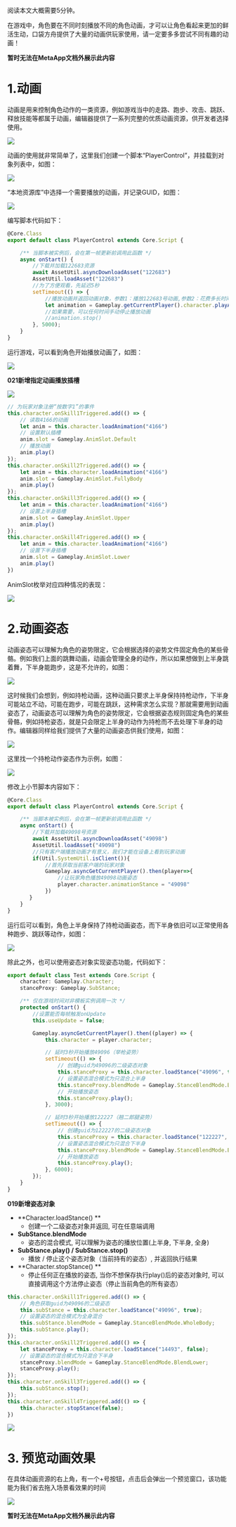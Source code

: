 阅读本文大概需要5分钟。

在游戏中，角色要在不同时刻播放不同的角色动画，才可以让角色看起来更加的鲜活生动，口袋方舟提供了大量的动画供玩家使用，请一定要多多尝试不同有趣的动画！

**暂时无法在MetaApp文档外展示此内容**

# 1.动画

动画是用来控制角色动作的一类资源，例如游戏当中的走路、跑步、攻击、跳跃、释放技能等都属于动画，编辑器提供了一系列完整的优质动画资源，供开发者选择使用。

![](https://meta.feishu.cn/space/api/box/stream/download/asynccode/?code=MWE1OGEwOGU5NTUxZDliZThiNjQ2NzJiZTU4OTI4ODhfUktSbjdRWmEzOUpzdW1DSFhaenJISktUeVczVGZBQ1dfVG9rZW46Ym94Y25tZ29ZNkFxbkJ1SUY0MUJ2b21SR05oXzE2ODA3MDIxNTg6MTY4MDcwNTc1OF9WNA)

动画的使用就非常简单了，这里我们创建一个脚本“PlayerControl”，并挂载到对象列表中，如图：

![](https://meta.feishu.cn/space/api/box/stream/download/asynccode/?code=OTljNjViOTQ5ODJhYzIyMjhlNTNlMjg5MDYwOTk5MGFfY1J6MEtkcXJyT08zUUlPeGdxWGtpSjNsbUdla2ZHcndfVG9rZW46Ym94Y254V2YzWEJ6NFk4M1cwWlJTMk5nV1FoXzE2ODA3MDIxNTg6MTY4MDcwNTc1OF9WNA)

“本地资源库”中选择一个需要播放的动画，并记录GUID，如图：

![](https://meta.feishu.cn/space/api/box/stream/download/asynccode/?code=ZTk5YjM3MGRkYTdiMzc5YTNhYTM2NGIxMTNjODQwZmNfdnFCNkxyRzFZMDVCSDVBS3pNdVhTRFVOM0huR2lsUHZfVG9rZW46Ym94Y25Tc09ybE5lcVVCT0JUUGNhWkJYRHpwXzE2ODA3MDIxNTg6MTY4MDcwNTc1OF9WNA)

编写脚本代码如下：

```TypeScript
@Core.Class
export default class PlayerControl extends Core.Script {

    /** 当脚本被实例后，会在第一帧更新前调用此函数 */
    async onStart() {
        //下载并加载122683资源
        await AssetUtil.asyncDownloadAsset("122683")
        AssetUtil.loadAsset("122683")
        //为了方便观看，先延迟5秒
        setTimeout(() => {
            //播放动画并返回动画对象，参数1：播放122683号动画,参数2：花费多长时间播放完当前动画，这里指的是使用10秒播放完一次完整的122683号动画
            let animation = Gameplay.getCurrentPlayer().character.playAnimation("122683", 10)
            //如果需要，可以任何时间手动停止播放动画
            //animation.stop()
        }, 5000);
    }
}
```

运行游戏，可以看到角色开始播放动画了，如图：

![](https://meta.feishu.cn/space/api/box/stream/download/asynccode/?code=YTI4MmYxNDM0ZGMxODY2ZjliMDY4YzFiZGMyN2UxZmFfM3A2MkRTSk52RExndkRUN3k1OHpucjE0NDdJNmpjN25fVG9rZW46Ym94Y244WHlSRzhYRTVUSjA3a29CMTZNd2JoXzE2ODA3MDIxNTg6MTY4MDcwNTc1OF9WNA)

**021新增指定动画播放插槽**

![](https://meta.feishu.cn/space/api/box/stream/download/asynccode/?code=Mjk1MTc4NGFmMDY4NzVlYTlmNjY2NjMzNTg1ZjFkYmZfd2lLc3d0OWNNT1M5NTNsSlBKZmoyZTR4RHhxZUlOTWdfVG9rZW46Ym94Y25JY2VjRkhvVWhLQlZaMmJRRkxFVzJnXzE2ODA3MDIxNTg6MTY4MDcwNTc1OF9WNA)

```TypeScript
// 为玩家对象注册“按数字1”的事件
this.character.onSkill1Triggered.add(() => {
    // 读取4166的动画
    let anim = this.character.loadAnimation("4166")
    // 设置默认插槽
    anim.slot = Gameplay.AnimSlot.Default
    // 播放动画
    anim.play()
});
this.character.onSkill2Triggered.add(() => {
    let anim = this.character.loadAnimation("4166")
    anim.slot = Gameplay.AnimSlot.FullyBody
    anim.play()
});
this.character.onSkill3Triggered.add(() => {
    let anim = this.character.loadAnimation("4166")
    // 设置上半身插槽
    anim.slot = Gameplay.AnimSlot.Upper
    anim.play()
});
this.character.onSkill4Triggered.add(() => {
    let anim = this.character.loadAnimation("4166")
    // 设置下半身插槽
    anim.slot = Gameplay.AnimSlot.Lower
    anim.play()
})
```

AnimSlot枚举对应四种情况的表现：

![](https://meta.feishu.cn/space/api/box/stream/download/asynccode/?code=ZGQ5YmEwNWIyYTVhODA3ZTNhNWM4MTY4MGQ1ODYyNWNfeXpuYVBta1NJTXdOZ0hYcDFxcWZKdWJid3lsQ0dYalhfVG9rZW46Ym94Y243bHdPbzdxNm43SHpGOTNtR1g4QjZkXzE2ODA3MDIxNTg6MTY4MDcwNTc1OF9WNA)

# 2.动画姿态

动画姿态可以理解为角色的姿势限定，它会根据选择的姿势文件固定角色的某些骨骼。例如我们上面的跳舞动画，动画会管理全身的动作，所以如果想做到上半身跳着舞，下半身能跑步，这是不允许的，如图：

![](https://meta.feishu.cn/space/api/box/stream/download/asynccode/?code=MzMwNzA5N2U4OWQwMTg5ODQzOTliNWM0OGU2ZmY0MmRfc3dlQllmRmJ1eUhkc0d0b1N0cGcwcHZCVW13QmtvOWNfVG9rZW46Ym94Y245M2pPeW4zMlVBNGE1dnBScGVGUWhoXzE2ODA3MDIxNTg6MTY4MDcwNTc1OF9WNA)

这时候我们会想到，例如持枪动画，这种动画只要求上半身保持持枪动作，下半身可能站立不动，可能在跑步，可能在跳跃，这种需求怎么实现？那就需要用到动画姿态了，动画姿态可以理解为角色的姿势限定，它会根据姿态规则固定角色的某些骨骼，例如持枪姿态，就是只会限定上半身的动作为持枪而不去处理下半身的动作。编辑器同样给我们提供了大量的动画姿态供我们使用，如图：

![](https://meta.feishu.cn/space/api/box/stream/download/asynccode/?code=ZThjODY1NzgzZjAzZGZkYmEyYWNhMWJjMDFkYjhiZWNfbmpvdTFqVERNSEU1RmpKUmZ3WDhSdGRNdWdrWG9zRFFfVG9rZW46Ym94Y25JWjBaYXpKVUI2bUFtdDBJVG5yQ1RmXzE2ODA3MDIxNTg6MTY4MDcwNTc1OF9WNA)

这里找一个持枪动作姿态作为示例，如图：

![](https://meta.feishu.cn/space/api/box/stream/download/asynccode/?code=MDk0ZjVhNjZlNDczODZjMDA2OWNmYjM4ZWNhMTI2OGFfeGV0N3J3MktYajVZbGNabTZ6SXVTSVYwQ3ZTTmJYUWpfVG9rZW46Ym94Y25MMWpwTVFqNkNMQTFYaUFVc0U2TzdiXzE2ODA3MDIxNTg6MTY4MDcwNTc1OF9WNA)

修改上小节脚本内容如下：

```TypeScript
@Core.Class
export default class PlayerControl extends Core.Script {

    /** 当脚本被实例后，会在第一帧更新前调用此函数 */
    async onStart() {   
        //下载并加载49098号资源 
        await AssetUtil.asyncDownloadAsset("49098")  
        AssetUtil.loadAsset("49098") 
        //只有客户端播放动画才有意义，我们才能在设备上看到玩家动画
        if(Util.SystemUtil.isClient()){
            //首先获取当前客户端的玩家对象
            Gameplay.asyncGetCurrentPlayer().then(player=>{
                //让玩家角色播放49098动画姿态
                player.character.animationStance = "49098"
            })
       }
    }
}
```

运行后可以看到，角色上半身保持了持枪动画姿态，而下半身依旧可以正常使用各种跑步、跳跃等动作，如图：

![](https://meta.feishu.cn/space/api/box/stream/download/asynccode/?code=NmYwNWU1NjlhOTUyZDE1YjIzZjM3MjJhN2E3NTY5MDVfN3Vybk1QZkp1YmZsY3l0NlFCRHNlTkh4T083Nk9YaDZfVG9rZW46Ym94Y242dEowVGZKanB2THZFWHNvNEpGeUxmXzE2ODA3MDIxNTg6MTY4MDcwNTc1OF9WNA)

除此之外，也可以使用姿态对象实现姿态功能，代码如下：

```TypeScript
export default class Test extends Core.Script {
    character: Gameplay.Character;
    stanceProxy: Gameplay.SubStance;

    /** 仅在游戏时间对非模板实例调用一次 */
    protected onStart() {
        //设置能否每帧触发onUpdate
        this.useUpdate = false;

        Gameplay.asyncGetCurrentPlayer().then((player) => {
            this.character = player.character;

            // 延时3秒开始播放49096（举枪姿势）
            setTimeout(() => {
                // 创建guid为49096的二级姿态对象
                this.stanceProxy = this.character.loadStance("49096", true);
                // 设置姿态混合模式为只混合上半身
                this.stanceProxy.blendMode = Gameplay.StanceBlendMode.BlendUpper;
                // 开始播放姿态
                this.stanceProxy.play();
            }, 3000);

            // 延时3秒开始播放122227（翘二郎腿姿势）
            setTimeout(() => {
                // 创建guid为122227的二级姿态对象
                this.stanceProxy = this.character.loadStance("122227", true);
                // 设置姿态混合模式为只混合下半身
                this.stanceProxy.blendMode = Gameplay.StanceBlendMode.BlendLower;
                // 开始播放姿态
                this.stanceProxy.play();
            }, 6000);
        });
    }
}
```

**019新增姿态对象**

* **Character.loadStance() **
  * 创建一个二级姿态对象并返回, 可在任意端调用
* **SubStance.blendMode**
  * 姿态的混合模式, 可以理解为姿态的播放位置(上半身, 下半身, 全身)
* **SubStance.play() / SubStance.stop()**
  * 播放 / 停止这个姿态对象（当前持有的姿态）, 并返回执行结果
* **Character.stopStance() **
  * 停止任何正在播放的姿态, 当你不想保存执行play()后的姿态对象时, 可以直接调用这个方法停止姿态（停止当前角色的所有姿态）

```TypeScript
this.character.onSkill1Triggered.add(() => {
    // 角色获取guid为49096的二级姿态
    this.subStance = this.character.loadStance("49096", true);
    // 设置姿态的混合模式为全身混合
    this.subStance.blendMode = Gameplay.StanceBlendMode.WholeBody;
    this.subStance.play();
});
this.character.onSkill2Triggered.add(() => {
    let stanceProxy = this.character.loadStance("14493", false);
    // 设置姿态的混合模式为只混合下半身
    stanceProxy.blendMode = Gameplay.StanceBlendMode.BlendLower;
    stanceProxy.play();
});
this.character.onSkill3Triggered.add(() => {
    this.subStance.stop();
});
this.character.onSkill4Triggered.add(() => {
    this.character.stopStance(false);
})
```

![](https://meta.feishu.cn/space/api/box/stream/download/asynccode/?code=NzBiZmM0MjViOWY1Y2JjYzVjMjc3NWM1MmI4YjdkMTlfbXhyUnBPYUZxUHA2VEI0bmdzWDhlOHZlVVB5a2M3eGxfVG9rZW46Ym94Y25sYUhpeUJ5OW15Nk15SkYzUG9VTDVmXzE2ODA3MDIxNTg6MTY4MDcwNTc1OF9WNA)

# 3. 预览动画效果

在具体动画资源的右上角，有一个+号按钮，点击后会弹出一个预览窗口，该功能能为我们省去拖入场景看效果的时间

![](https://meta.feishu.cn/space/api/box/stream/download/asynccode/?code=ZWM3YmU1MWJhOTgxZDRmMTA0OTQ0YWQzZDVmMzg5N2Zfb09MTUNoOFM3cUlCbGhqMXNmTGdhZUwxMlJobFRFTGpfVG9rZW46Ym94Y25BT2ZSRGRHbXpXZDdrT3VNb0lxOFdiXzE2ODA3MDIxNTg6MTY4MDcwNTc1OF9WNA)

**暂时无法在MetaApp文档外展示此内容**

